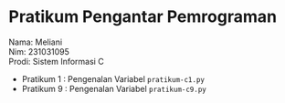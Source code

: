 # Pratikum Pengantar Pemrograman
<div> Nama: Meliani </div>
<div> Nim: 231031095 </div>
<div> Prodi: Sistem Informasi C </div>

* Pratikum 1 : Pengenalan Variabel `pratikum-c1.py`
* Pratikum 9 : Pengenalan Variabel `pratikum-c9.py`
